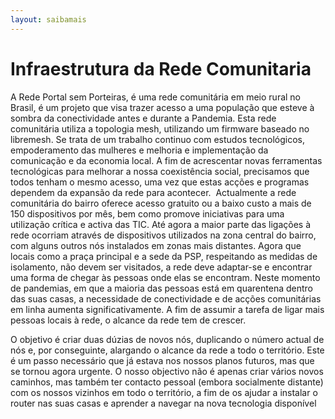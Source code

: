 ```yaml
---
layout: saibamais
---
```


# Infraestrutura da Rede Comunitaria

A Rede Portal sem Porteiras, é uma rede comunitária em meio rural no Brasil, é um projeto que visa trazer acesso a uma população que esteve à sombra da conectividade antes e durante a Pandemia. Esta rede comunitária utiliza a topologia mesh, utilizando um firmware baseado no libremesh. Se trata de um trabalho continuo com estudos tecnológicos, empoderamento das mulheres e melhoria e implementação da comunicação e da economia local. A fim de acrescentar novas ferramentas tecnológicas para melhorar a nossa coexistência social, precisamos que todos tenham o mesmo acesso, uma vez que estas acções e programas dependem da expansão da rede para acontecer.  Actualmente a rede comunitária do bairro oferece acesso gratuito ou a baixo custo a mais de 150 dispositivos por mês, bem como promove iniciativas para uma utilização crítica e activa das TIC. Até agora a maior parte das ligações à rede ocorriam através de dispositivos utilizados na zona central do bairro, com alguns outros nós instalados em zonas mais distantes. Agora que locais como a praça principal e a sede da PSP, respeitando as medidas de isolamento, não devem ser visitados, a rede deve adaptar-se e encontrar uma forma de chegar às pessoas onde elas se encontram. Neste momento de pandemias, em que a maioria das pessoas está em quarentena dentro das suas casas, a necessidade de conectividade e de acções comunitárias em linha aumenta significativamente. A fim de assumir a tarefa de ligar mais pessoas locais à rede, o alcance da rede tem de crescer.

O objetivo é criar duas dúzias de novos nós, duplicando o número actual de nós e, por conseguinte, alargando o alcance da rede a todo o território. Este é um passo necessário que já estava nos nossos planos futuros, mas que se tornou agora urgente. O nosso objectivo não é apenas criar vários novos caminhos, mas também ter contacto pessoal (embora socialmente distante) com os nossos vizinhos em todo o território, a fim de os ajudar a instalar o router nas suas casas e aprender a navegar na nova tecnologia disponível